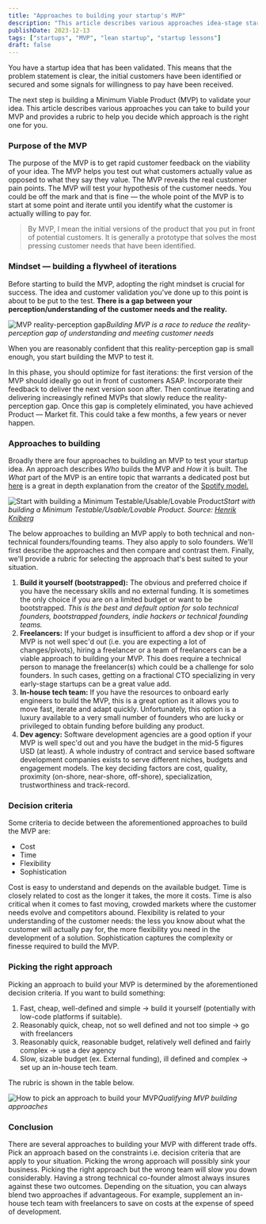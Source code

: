```yaml
---
title: "Approaches to building your startup's MVP"
description: "This article describes various approaches idea-stage startups can take to build a Minimum Viable Product (MVP)."
publishDate: 2023-12-13
tags: ["startups", "MVP", "lean startup", "startup lessons"]
draft: false
---
```


You have a startup idea that has been validated. This means that the problem statement is clear, the initial customers have been identified or secured and some signals for willingness to pay have been received.

The next step is building a Minimum Viable Product (MVP) to validate your idea. This article describes various approaches you can take to build your MVP and provides a rubric to help you decide which approach is the right one for you.

### Purpose of the MVP

The purpose of the MVP is to get rapid customer feedback on the viability of your idea. The MVP helps you test out what customers actually value as opposed to what they say they value. The MVP reveals the real customer pain points. The MVP will test your hypothesis of the customer needs. You could be off the mark and that is fine — the whole point of the MVP is to start at some point and iterate until you identify what the customer is actually willing to pay for.

> By MVP, I mean the initial versions of the product that you put in front of potential customers. It is generally a prototype that solves the most pressing customer needs that have been identified.

### Mindset — building a flywheel of iterations

Before starting to build the MVP, adopting the right mindset is crucial for success. The idea and customer validation you've done up to this point is about to be put to the test. **There is a gap between your perception/understanding of the customer needs and the reality.**

![MVP reality-perception gap](/assets/images/mvp-reality-perception-gap.png)*Building MVP is a race to reduce the reality-perception gap of understanding and meeting customer needs*

When you are reasonably confident that this reality-perception gap is small enough, you start building the MVP to test it.

In this phase, you should optimize for fast iterations: the first version of the MVP should ideally go out in front of customers ASAP. Incorporate their feedback to deliver the next version soon after. Then continue iterating and delivering increasingly refined MVPs that slowly reduce the reality-perception gap. Once this gap is completely eliminated, you have achieved Product — Market fit. This could take a few months, a few years or never happen.

### Approaches to building

Broadly there are four approaches to building an MVP to test your startup idea. An approach describes *Who* builds the MVP and *How* it is built. The *What* part of the MVP is an entire topic that warrants a dedicated post but [here](https://blog.crisp.se/2016/01/25/henrikkniberg/making-sense-of-mvp) is a great in depth explanation from the creator of the [Spotify model.](https://www.youtube.com/watch?v=Yvfz4HGtoPc&ab_channel=HenrikKniberg)

![Start with building a Minimum Testable/Usable/Lovable Product](/assets/images/min-testable-lovable-usable-product.png)*Start with building a Minimum Testable/Usable/Lovable Product. Source: [Henrik Kniberg](https://blog.crisp.se/2016/01/25/henrikkniberg/making-sense-of-mvp)*

The below approaches to building an MVP apply to both technical and non-technical founders/founding teams. They also apply to solo founders. We'll first describe the approaches and then compare and contrast them. Finally, we'll provide a rubric for selecting the approach that's best suited to your situation.

1. **Build it yourself (bootstrapped):** The obvious and preferred choice if you have the necessary skills and no external funding. It is sometimes the only choice if you are on a limited budget or want to be bootstrapped. *This is the best and default option for solo technical founders, bootstrapped founders, indie hackers or technical founding teams.*
2. **Freelancers:** If your budget is insufficient to afford a dev shop or if your MVP is not well spec'd out (i.e. you are expecting a lot of changes/pivots), hiring a freelancer or a team of freelancers can be a viable approach to building your MVP. This does require a technical person to manage the freelancer(s) which could be a challenge for solo founders. In such cases, getting on a fractional CTO specializing in very early-stage startups can be a great value add.
3. **In-house tech team:** If you have the resources to onboard early engineers to build the MVP, this is a great option as it allows you to move fast, iterate and adapt quickly. Unfortunately, this option is a luxury available to a very small number of founders who are lucky or privileged to obtain funding before building any product.
4. **Dev agency:** Software development agencies are a good option if your MVP is well spec'd out and you have the budget in the mid-5 figures USD (at least). A whole industry of contract and service based software development companies exists to serve different niches, budgets and engagement models. The key deciding factors are cost, quality, proximity (on-shore, near-shore, off-shore), specialization, trustworthiness and track-record.

### Decision criteria

Some criteria to decide between the aforementioned approaches to build the MVP are:

* Cost
* Time
* Flexibility
* Sophistication

Cost is easy to understand and depends on the available budget. Time is closely related to cost as the longer it takes, the more it costs. Time is also critical when it comes to fast moving, crowded markets where the customer needs evolve and competitors abound. Flexibility is related to your understanding of the customer needs: the less you know about what the customer will actually pay for, the more flexibility you need in the development of a solution. Sophistication captures the complexity or finesse required to build the MVP.

### Picking the right approach

Picking an approach to build your MVP is determined by the aforementioned decision criteria. If you want to build something:

1. Fast, cheap, well-defined and simple → build it yourself (potentially with low-code platforms if suitable).
2. Reasonably quick, cheap, not so well defined and not too simple → go with freelancers
3. Reasonably quick, reasonable budget, relatively well defined and fairly complex → use a dev agency
4. Slow, sizable budget (ex. External funding), ill defined and complex → set up an in-house tech team.

The rubric is shown in the table below.

![How to pick an approach to build your MVP](/assets/images/rubric-mvp-approaches.webp)*Qualifying MVP building approaches*

### Conclusion

There are several approaches to building your MVP with different trade offs. Pick an approach based on the constraints i.e. decision criteria that are apply to your situation. Picking the wrong approach will possibly sink your business. Picking the right approach but the wrong team will slow you down considerably. Having a strong technical co-founder almost always insures against these two outcomes. Depending on the situation, you can always blend two approaches if advantageous. For example, supplement an in-house tech team with freelancers to save on costs at the expense of speed of development.